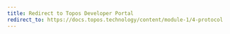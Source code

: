 ```yaml
---
title: Redirect to Topos Developer Portal
redirect_to: https://docs.topos.technology/content/module-1/4-protocol.html#threshold-signatures-ice-frost-
---
```


